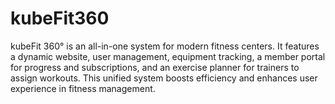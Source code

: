 # kubeFit360
kubeFit 360° is an all-in-one system for modern fitness centers. It features a dynamic website, user management, equipment tracking, a member portal for progress and subscriptions, and an exercise planner for trainers to assign workouts. This unified system boosts efficiency and enhances user experience in fitness management.
